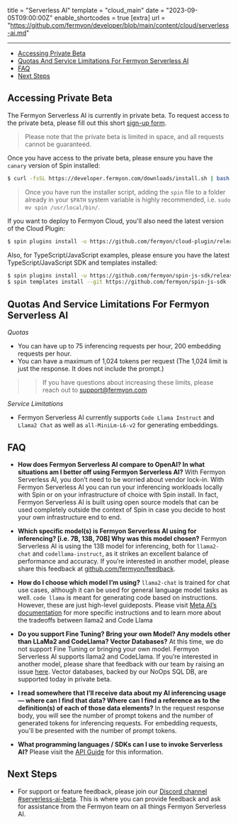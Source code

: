 title = "Serverless AI"
template = "cloud_main"
date = "2023-09-05T09:00:00Z"
enable_shortcodes = true
[extra]
url = "https://github.com/fermyon/developer/blob/main/content/cloud/serverless-ai.md"

---
- [Accessing Private Beta](#accessing-private-beta)
- [Quotas And Service Limitations For Fermyon Serverless AI](#quotas-and-service-limitations-for-fermyon-serverless-ai)
- [FAQ](#faq)
- [Next Steps](#next-steps)

## Accessing Private Beta

The Fermyon Serverless AI is currently in private beta. To request access to the private beta, please fill out this short [sign-up form](https://fibsu0jcu2g.typeform.com/to/mNzgXRvB).
 
> Please note that the private beta is limited in space, and all requests cannot be guaranteed. 

Once you have access to the private beta, please ensure you have the `canary` version of Spin installed:

<!-- @selectiveCpy -->

```bash
$ curl -fsSL https://developer.fermyon.com/downloads/install.sh | bash -s -- -v canary
```

> Once you have run the installer script, adding the `spin` file to a folder already in your `$PATH` system variable is highly recommended, i.e. `sudo mv spin /usr/local/bin/`.

If you want to deploy to Fermyon Cloud, you'll also need the latest version of the Cloud Plugin:

<!-- @selectiveCpy -->

```bash
$ spin plugins install -u https://github.com/fermyon/cloud-plugin/releases/download/canary/cloud.json - y
```

Also, for TypeScript/JavaScript examples, please ensure you have the latest TypeScript/JavaScript SDK and templates installed:

<!-- @selectiveCpy -->

```bash
$ spin plugins install -u https://github.com/fermyon/spin-js-sdk/releases/download/canary/js2wasm.json -y
$ spin templates install --git https://github.com/fermyon/spin-js-sdk --upgrade
```

## Quotas And Service Limitations For Fermyon Serverless AI

*Quotas* 
* You can have up to 75 inferencing requests per hour, 200 embedding requests per hour.
* You can have a maximum of 1,024 tokens per request (The 1,024 limit is just the response. It does not include the prompt.)

>> If you have questions about increasing these limits, please reach out to [support@fermyon.com](mailto://support@fermyon.com)

*Service Limitations*
* Fermyon Serverless AI currently supports `Code Llama Instruct` and `Llama2 Chat` as well as `all-MiniLm-L6-v2` for generating embeddings.

## FAQ

- **How does Fermyon Serverless AI compare to OpenAI? In what situations am I better off using Fermyon Serverless AI?**
With Fermyon Serverless AI, you don’t need to be worried about vendor lock-in. With Fermyon Serverless AI you can run your inferencing workloads locally with Spin or on your infrastructure of choice with Spin install. In fact, Fermyon Serverless AI is built using open source models that can be used completely outside the context of Spin in case you decide to host your own infrastructure end to end. 

- **Which specific model(s) is Fermyon Serverless AI using for inferencing? [i.e. 7B, 13B, 70B] Why was this model chosen?**
Fermyon Serverless AI is using the 13B model for inferencing, both for `llama2-chat` and `codellama-instruct`, as it strikes an excellent balance of performance and accuracy. If you’re interested in another model, please share this feedback at [github.com/fermyon/feedback](https://github.com/fermyon/feedback).

- **How do I choose which model I’m using?**
`llama2-chat` is trained for chat use cases, although it can be used for general language model tasks as well. `code llama` is meant for generating code based on instructions. However, these are just high-level guideposts. Please visit [Meta AI’s documentation](https://ai.meta.com/resources/models-and-libraries/llama/) for more specific instructions and to learn more about the tradeoffs between llama2 and Code Llama

- **Do you support Fine Tuning? Bring your own Model? Any models other than LLaMa2 and CodeLlama? Vector Databases?**
At this time, we do not support Fine Tuning or bringing your own model. Fermyon Serverless AI supports llama2 and CodeLlama. If you’re interested in another model, please share that feedback with our team by raising an issue [here](https://github.com/fermyon/feedback/issues/new/choose). Vector databases, backed by our NoOps SQL DB, are supported today in private beta.

- **I read somewhere that I’ll receive data about my AI inferencing usage — where can I find that data? Where can I find a reference as to the definition(s) of each of those data elements?**
In the request response body, you will see the number of prompt tokens and the number of generated tokens for inferencing requests. For embedding requests, you'll be presented with the number of prompt tokens. 

- **What programming languages / SDKs can I use to invoke Serverless AI?**
Please visit the [API Guide](/spin/serverless-ai-api-guide.md) for this information.

## Next Steps

* For support or feature feedback, please join our [Discord channel #serverless-ai-beta](https://www.fermyon.com/discord). This is where you can provide feedback and ask for assistance from the Fermyon team on all things Fermyon Serverless AI. 
